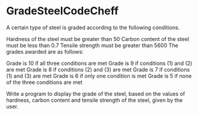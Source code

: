 # GradeSteelCodeCheff

A certain type of steel is graded according to the following conditions.

Hardness of the steel must be greater than 50
Carbon content of the steel must be less than 0.7
Tensile strength must be greater than 5600
The grades awarded are as follows:

Grade is 10 if all three conditions are met
Grade is 9 if conditions (1) and (2) are met
Grade is 8 if conditions (2) and (3) are met
Grade is 7 if conditions (1) and (3) are met
Grade is 6 if only one condition is met
Grade is 5 if none of the three conditions are met

Write a program to display the grade of the steel, based on the values of hardness, carbon content and tensile strength of the steel, given by the user.
